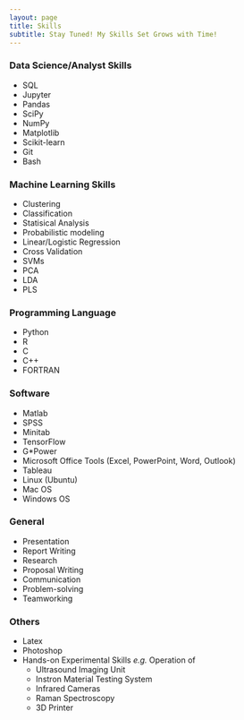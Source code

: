 ```yaml
---
layout: page
title: Skills
subtitle: Stay Tuned! My Skills Set Grows with Time!
---
```


### Data Science/Analyst Skills 
* SQL
* Jupyter
* Pandas
* SciPy
* NumPy
* Matplotlib
* Scikit-learn
* Git
* Bash

### Machine Learning Skills
* Clustering
* Classification
* Statisical Analysis
* Probabilistic modeling
* Linear/Logistic Regression
* Cross Validation
* SVMs
* PCA
* LDA
* PLS

### Programming Language
* Python
* R
* C
* C++
* FORTRAN

### Software
* Matlab 
* SPSS
* Minitab
* TensorFlow
* G*Power 
* Microsoft Office Tools (Excel, PowerPoint, Word, Outlook)
* Tableau
* Linux (Ubuntu) 
* Mac OS 
* Windows OS

### General 
* Presentation
* Report Writing
* Research
* Proposal Writing
* Communication
* Problem-solving
* Teamworking

### Others
* Latex
* Photoshop
* Hands-on Experimental Skills _e.g._ Operation of 
  * Ultrasound Imaging Unit
  * Instron Material Testing System
  * Infrared Cameras
  * Raman Spectroscopy
  * 3D Printer
